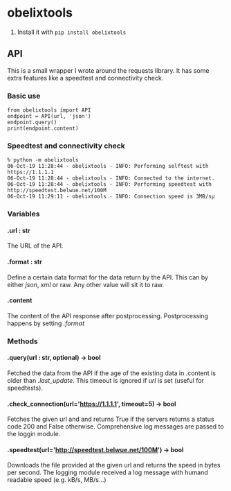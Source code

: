# obelixtools

1. Install it with ```pip install obelixtools```

## API

This is a small wrapper I wrote around the requests library. It has some extra features like a speedtest and connectivity check.

### Basic use

```
from obelixtools import API
endpoint = API(url, 'json')
endpoint.query()
print(endpoint.content)
```

### Speedtest and connectivity check

```
% python -m obelixtools
06-Oct-19 11:28:44 - obelixtools - INFO: Performing selftest with https://1.1.1.1
06-Oct-19 11:28:44 - obelixtools - INFO: Connected to the internet.
06-Oct-19 11:28:44 - obelixtools - INFO: Performing speedtest with http://speedtest.belwue.net/100M
06-Oct-19 11:29:11 - obelixtools - INFO: Connection speed is 3MB/sµ
```

### Variables

#### .url : str

The URL of the API.

#### .format : str

Define a certain data format for the data return by the API. This can by either _json_, _xml_ or raw. Any other value will sit it to raw.

#### .content

The content of the API response after postprocessing. Postprocessing happens by setting _.format_

### Methods

#### .query(url : str, optional) -> bool

Fetched the data from the API if the age of the existing data in .content is older than *.last_update*. This timeout is ignored if _url_ is set (useful for speedtests).

#### .check_connection(url='https://1.1.1.1', timeout=5) -> bool

Fetches the given url and and returns True if the servers returns a status code 200 and False otherwise. Comprehensive log messages are passed to the loggin module.

#### .speedtest(url='http://speedtest.belwue.net/100M') -> bool

Downloads the file provided at the given url and returns the speed in bytes per second. The logging module received a log message with humand readable speed (e.g. kB/s, MB/s...)
